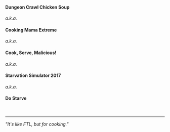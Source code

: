 #### Dungeon Crawl Chicken Soup
*a.k.a.*
#### Cooking Mama Extreme
*a.k.a.*
#### Cook, Serve, Malicious!
*a.k.a.*
#### Starvation Simulator 2017
*a.k.a.*
#### Do Starve

&nbsp;

---
*"It's like FTL, but for cooking."*